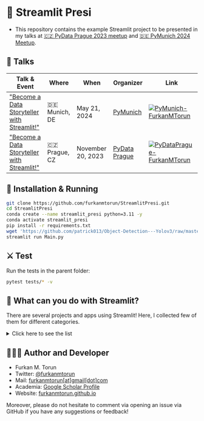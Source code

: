 # 💈 Streamlit Presi

- This repository contains the example Streamlit project to be presented in my talks at [🇨🇿 PyData Prague 2023 meetup](https://pydata.cz/) and [🇩🇪 PyMunich 2024 Meetup](https://www.meetup.com/pymunich/).

## 🚀 Talks

| Talk & Event | Where | When | Organizer | Link |
|---|---|---|---|---|
| ["Become a Data Storyteller with Streamlit!"](https://www.meetup.com/pydata-prague/events/297072175/) | 🇩🇪 Munich, DE   | May 21, 2024 | [PyMunich](https://www.meetup.com/pymunich/)  | [![PyMunich-FurkanMTorun](http://img.youtube.com/vi/9h9sRkm72WM/0.jpg)](http://www.youtube.com/watch?v=9h9sRkm72WM "Become a Data Storyteller with Streamlit! - Furkan M. Torun") |
| ["Become a Data Storyteller with Streamlit!"](https://www.meetup.com/pydata-prague/events/297072175/) | 🇨🇿 Prague, CZ  | November 20, 2023 | [PyData Prague](https://pydata.cz/) | [![PyDataPrague-FurkanMTorun](http://img.youtube.com/vi/zi9KgTJjnjc/0.jpg)](http://www.youtube.com/watch?v=zi9KgTJjnjc "Become a Data Storyteller with Streamlit! - Furkan M. Torun") |


## 💊 Installation & Running

```bash
git clone https://github.com/furkanmtorun/StreamlitPresi.git
cd StreamlitPresi
conda create --name streamlit_presi python=3.11 -y
conda activate streamlit_presi
pip install -r requirements.txt
wget 'https://github.com/patrick013/Object-Detection---Yolov3/raw/master/model/yolov3.weights' -O utils/yolov3.weights
streamlit run Main.py
```

## ⚔️ Test
Run the tests in the parent folder:
```bash
pytest tests/* -v 
```


## 🎈 What can you do with Streamlit?
There are several projects and apps using Streamlit! Here, I collected few of them for different categories.
<details>
  <summary>Click here to see the list</summary>
  <p><strong>Examples</strong></p>
<ul>
<li>http://omiclearn.org/</li>
<li>https://prophet.streamlit.app/</li>
<li>https://github.com/jrieke/best-of-streamlit</li>
<li>https://traingenerator.streamlit.app/</li>
</ul>
<p><strong>Dashboard:</strong></p>
<ul>
<li>https://okld-gallery.streamlit.app/?p=elements</li>
<li>https://shamiraty-streamlit-dashboard-descriptive-analytics-home-5ks7sm.streamlit.app/</li>
<li>https://similobeta2.streamlit.app/</li>
</ul>
<p><strong>NLP</strong>:</p>
<ul>
<li>https://blog.streamlit.io/build-a-chatbot-with-custom-data-sources-powered-by-llamaindex/</li>
<li>https://docs.streamlit.io/knowledge-base/tutorials/build-conversational-apps</li>
<li>https://llm-examples.streamlit.app/</li>
<li>https://streamlit.io/gallery?category=nlp-language</li>
<li>https://blog.streamlit.io/chat-with-pandas-dataframes-using-llms/</li>
</ul>
<p><strong>Image</strong>:</p>
<ul>
<li>https://github.com/whitphx/streamlit-webrtc</li>
<li>https://streamlit.io/generative-ai</li>
<li>https://github.com/CodingMantras/yolov8-streamlit-detection-tracking</li>
<li>https://generateimages.streamlit.app/</li>
</ul>  
</details>



## 👨🏻‍💻 Author and Developer
- Furkan M. Torun
- Twitter: [@furkanmtorun](https://www.twitter.com/furkanmtorun)
- Mail: [furkanmtorun[at]gmail[dot]com](mailto:furkanmtorun@gmail.com) 
- Academia: [Google Scholar Profile](https://scholar.google.com/citations?user=d5ZyOZ4AAAAJ) 
- Website: [furkanmtorun.github.io](https://furkanmtorun.github.io)

Moreover, please do not hesitate to comment via opening an issue via GitHub if you have any suggestions or feedback!

